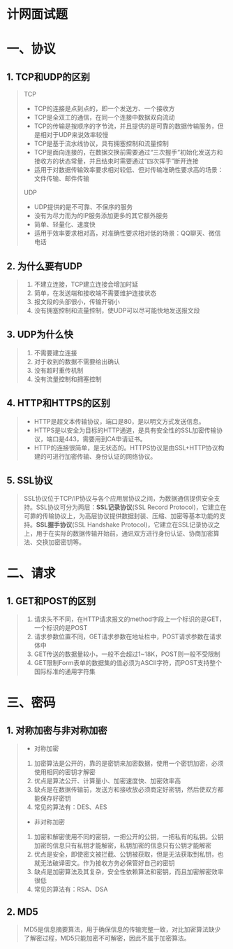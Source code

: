 # 计网面试题

# 一、协议

## 1. TCP和UDP的区别

>   TCP
>
>   *   TCP的连接是点到点的，即一个发送方、一个接收方
>   *   TCP是全双工的通信，在同一个连接中数据双向流动
>   *   TCP的传输是按顺序的字节流，并且提供的是可靠的数据传输服务，但是相对于UDP来说效率较慢
>   *   TCP是基于流水线协议，具有拥塞控制和流量控制
>   *   TCP是面向连接的，在数据交换前需要通过“三次握手”初始化发送方和接收方的状态常量，并且结束时需要通过“四次挥手”断开连接
>   *   适用于对数据传输效率要求相对较低、但对传输准确性要求高的场景：文件传输、邮件传输
>
>   UDP
>
>   *   UDP提供的是不可靠、不保序的服务
>   *   没有为尽力而为的IP服务添加更多的其它额外服务
>   *   简单、轻量化、速度快
>   *   适用于效率要求相对高，对准确性要求相对低的场景：QQ聊天、微信电话



## 2. 为什么要有UDP

>   1.   不建立连接，TCP建立连接会增加时延
>   2.   简单，在发送端和接收端不需要维护连接状态
>   3.   报文段的头部很小，传输开销小
>   4.   没有拥塞控制和流量控制，使UDP可以尽可能快地发送报文段



## 3. UDP为什么快

>   1.   不需要建立连接
>   2.   对于收到的数据不需要给出确认
>   3.   没有超时重传机制
>   4.   没有流量控制和拥塞控制



## 4. HTTP和HTTPS的区别

>   *   HTTP是超文本传输协议，端口是80，是以明文方式发送信息。
>   *   HTTPS是以安全为目标的HTTP通道，是具有安全性的SSL加密传输协议，端口是443，需要用到CA申请证书。
>   *   HTTP的连接很简单，是无状态的。HTTPS协议是由SSL+HTTP协议构建的可进行加密传输、身份认证的网络协议。



## 5. SSL协议

>   SSL协议位于TCP/IP协议与各个应用层协议之间，为数据通信提供安全支持。SSL协议可分为两层：**SSL记录协议**(SSL Record Protocol)，它建立在可靠的传输协议上，为高层协议提供数据封装、压缩、加密等基本功能的支持。**SSL握手协议**(SSL Handshake Protocol)，它建立在SSL记录协议之上，用于在实际的数据传输开始前，通讯双方进行身份认证、协商加密算法、交换加密密钥等。



# 二、请求

## 1. GET和POST的区别

>   1.   请求头不不同，在HTTP请求报文的method字段上一个标识的是GET，一个标识的是POST
>   2.   请求参数位置不同，GET请求参数在地址栏中，POST请求参数在请求体中
>   3.   GET传送的数据量较小，一般不会超过1~18K，POST则一般不受限制
>   4.   GET限制Form表单的数据集的值必须为ASCII字符，而POST支持整个国际标准的通用字符集



# 三、密码

## 1. 对称加密与非对称加密

>   *   对称加密
>
>   1.   加密算法是公开的，靠的是密钥来加密数据，使用一个密钥加密，必须使用相同的密钥才解密
>   2.   优点是算法公开、计算量小、加密速度快、加密效率高
>   3.   缺点是在数据传输前，发送方和接收放必须商定好密钥，然后使双方都能保存好密钥
>   4.   常见的算法有：DES、AES
>
>   *   非对称加密
>
>   1.   加密和解密使用不同的密钥，一把公开的公钥，一把私有的私钥。公钥加密的信息只有私钥才能解密，私钥加密的信息只有公钥才能解密
>   2.   优点是安全，即使密文被拦截、公钥被获取，但是无法获取到私钥，也就无法破译密文。作为接收方务必保管好自己的密钥
>   3.   缺点是加密算法及其复杂，安全性依赖算法和密钥，而且加密解密效率很低
>   4.   常见的算法有：RSA、DSA



## 2. MD5

>   MD5是信息摘要算法，用于确保信息的传输完整一致，对比加密算法缺少了解密过程，MD5只能加密不可解密，因此不属于加密算法。